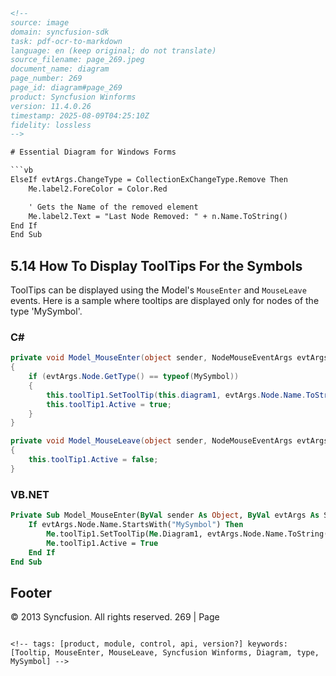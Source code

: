```html
<!-- 
source: image
domain: syncfusion-sdk
task: pdf-ocr-to-markdown
language: en (keep original; do not translate)
source_filename: page_269.jpeg
document_name: diagram
page_number: 269
page_id: diagram#page_269
product: Syncfusion Winforms
version: 11.4.0.26
timestamp: 2025-08-09T04:25:10Z
fidelity: lossless
-->

# Essential Diagram for Windows Forms

```vb
ElseIf evtArgs.ChangeType = CollectionExChangeType.Remove Then
    Me.label2.ForeColor = Color.Red

    ' Gets the Name of the removed element
    Me.label2.Text = "Last Node Removed: " + n.Name.ToString()
End If
End Sub
```

## 5.14 How To Display ToolTips For the Symbols

ToolTips can be displayed using the Model's `MouseEnter` and `MouseLeave` events. Here is a sample where tooltips are displayed only for nodes of the type 'MySymbol'.

### C#
```csharp
private void Model_MouseEnter(object sender, NodeMouseEventArgs evtArgs)
{
    if (evtArgs.Node.GetType() == typeof(MySymbol))
    {
        this.toolTip1.SetToolTip(this.diagram1, evtArgs.Node.Name.ToString());
        this.toolTip1.Active = true;
    }
}

private void Model_MouseLeave(object sender, NodeMouseEventArgs evtArgs)
{
    this.toolTip1.Active = false;
}
```

### VB.NET
```vb
Private Sub Model_MouseEnter(ByVal sender As Object, ByVal evtArgs As Syncfusion.Windows.Forms.Diagram.NodeMouseEventArgs)
    If evtArgs.Node.Name.StartsWith("MySymbol") Then
        Me.toolTip1.SetToolTip(Me.Diagram1, evtArgs.Node.Name.ToString())
        Me.toolTip1.Active = True
    End If
End Sub
```

## Footer
© 2013 Syncfusion. All rights reserved. 269 | Page
```

<!-- tags: [product, module, control, api, version?] keywords: [Tooltip, MouseEnter, MouseLeave, Syncfusion Winforms, Diagram, type, MySymbol] -->
